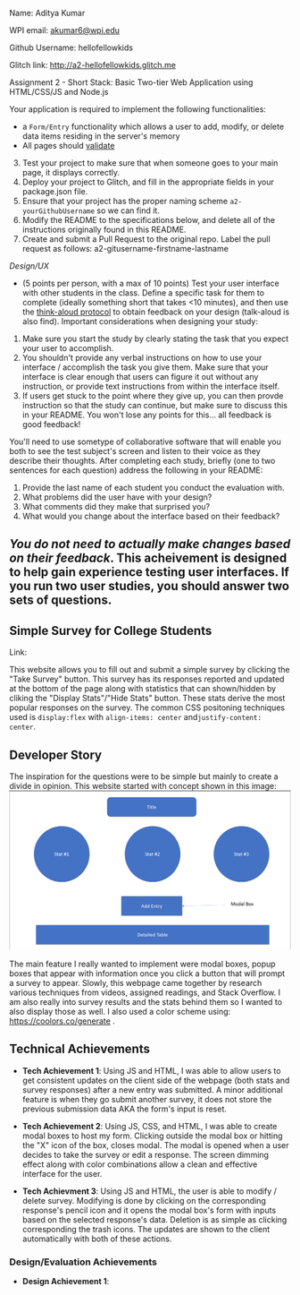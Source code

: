 Name: Aditya Kumar

WPI email: akumar6@wpi.edu

Github Username: hellofellowkids

Glitch link: http://a2-hellofellowkids.glitch.me

Assignment 2 - Short Stack: Basic Two-tier Web Application using HTML/CSS/JS and Node.js  

Your application is required to implement the following functionalities:

- a `Form/Entry` functionality which allows a user to add, modify, or delete data items residing in the server's memory
- All pages should [validate](https://validator.w3.org)

3. Test your project to make sure that when someone goes to your main page, it displays correctly.
4. Deploy your project to Glitch, and fill in the appropriate fields in your package.json file.
5. Ensure that your project has the proper naming scheme `a2-yourGithubUsername` so we can find it.
6. Modify the README to the specifications below, and delete all of the instructions originally found in this README.
7. Create and submit a Pull Request to the original repo. Label the pull request as follows: a2-gitusername-firstname-lastname

*Design/UX*
- (5 points per person, with a max of 10 points) Test your user interface with other students in the class. Define a specific task for them to complete (ideally something short that takes <10 minutes), and then use the [think-aloud protocol](https://en.wikipedia.org/wiki/Think_aloud_protocol) to obtain feedback on your design (talk-aloud is also find). Important considerations when designing your study:

1. Make sure you start the study by clearly stating the task that you expect your user to accomplish.
2. You shouldn't provide any verbal instructions on how to use your interface / accomplish the task you give them. Make sure that your interface is clear enough that users can figure it out without any instruction, or provide text instructions from within the interface itself. 
3. If users get stuck to the point where they give up, you can then provde instruction so that the study can continue, but make sure to discuss this in your README. You won't lose any points for this... all feedback is good feedback!

You'll need to use sometype of collaborative software that will enable you both to see the test subject's screen and listen to their voice as they describe their thoughts. After completing each study, briefly (one to two sentences for each question) address the following in your README:

1. Provide the last name of each student you conduct the evaluation with.
2. What problems did the user have with your design?
3. What comments did they make that surprised you?
4. What would you change about the interface based on their feedback?

*You do not need to actually make changes based on their feedback*. This acheivement is designed to help gain experience testing user interfaces. If you run two user studies, you should answer two sets of questions.
---

## Simple Survey for College Students
Link: 

This website allows you to fill out and submit a simple survey by clicking the "Take Survey" button. This survey has its responses reported and updated at the bottom of the page along with statistics that can shown/hidden by cliking the "Display Stats"/"Hide Stats" button. These stats derive the most popular responses on the survey. The common CSS positoning techniques used is `display:flex` with `align-items: center` and`justify-content: center`.

## Developer Story
The inspiration for the questions were to be simple but mainly to create a divide in opinion. This website started with concept shown in this image: 
![concept](concept.png)

The main feature I really wanted to implement were modal boxes, popup boxes that appear with information once you click a button that will prompt a survey to appear. Slowly, this webpage came together by research various techniques from videos, assigned readings, and Stack Overflow. I am also really into survey results and the stats behind them so I wanted to also display those as well. I also used a color scheme using: https://coolors.co/generate .


## Technical Achievements
- **Tech Achievement 1**: Using JS and HTML, I was able to allow users to get consistent updates on the client side of the webpage (both stats and survey responses) after a new entry was submitted. A minor additional feature is when they go submit another survey, it does not store the previous submission data AKA the form's input is reset.

- **Tech Achievement 2**: Using JS, CSS, and HTML, I was able to create modal boxes to host my form. Clicking outside the modal box or hitting the "X" icon of the box, closes modal. The modal is opened when a user decides to take the survey or edit a response. The screen dimming effect along with color combinations allow a clean and effective interface for the user.

- **Tech Achievment 3**: Using JS and HTML, the user is able to modify / delete survey. Modifying is done by clicking on the corresponding response's pencil icon and it opens the modal box's form with inputs based on the selected response's data. Deletion is as simple as clicking corresponding the trash icons. The updates are shown to the client automatically with both of these actions.

### Design/Evaluation Achievements
- **Design Achievement 1**: 
